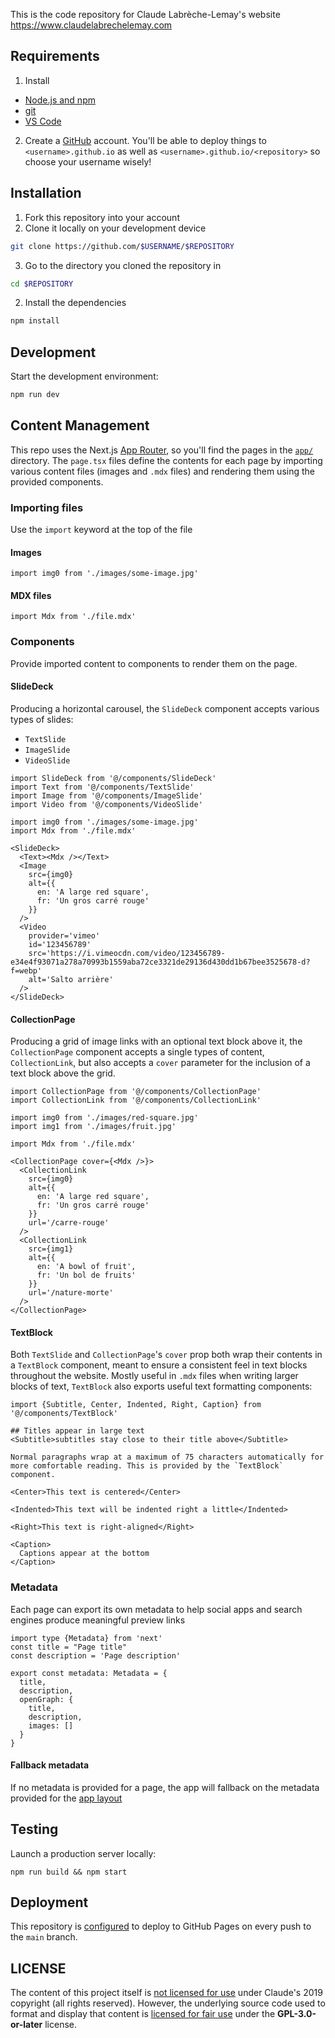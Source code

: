 This is the code repository for Claude Labrèche-Lemay's website https://www.claudelabrechelemay.com

## Requirements
1. Install
  - [Node.js and npm](https://nodejs.org)
  - [git](https://git-scm.com/book/en/v2/Getting-Started-Installing-Git)
  - [VS Code](https://code.visualstudio.com/)
2. Create a [GitHub](https://github.com/) account. You'll be able to deploy things to `<username>.github.io` as well as `<username>.github.io/<repository>` so choose your username wisely!

## Installation
1. Fork this repository into your account
2. Clone it locally on your development device
```sh copy
git clone https://github.com/$USERNAME/$REPOSITORY
```
3. Go to the directory you cloned the repository in
```sh
cd $REPOSITORY
```
2. Install the dependencies
```sh copy
npm install
```

## Development
Start the development environment:
```sh copy
npm run dev
```

## Content Management
This repo uses the Next.js [App Router](https://nextjs.org/docs/app), so you'll find the pages in the [`app/`](/app/) directory. The `page.tsx` files define the contents for each page by importing various content files (images and `.mdx` files) and rendering them using the provided components.

### Importing files
Use the `import` keyword at the top of the file

#### Images
```tsx
import img0 from './images/some-image.jpg'
```

#### MDX files
```tsx
import Mdx from './file.mdx'
```

### Components
Provide imported content to components to render them on the page.

#### SlideDeck
Producing a horizontal carousel, the `SlideDeck` component accepts various types of slides:
- `TextSlide`
- `ImageSlide`
- `VideoSlide`
```tsx
import SlideDeck from '@/components/SlideDeck'
import Text from '@/components/TextSlide'
import Image from '@/components/ImageSlide'
import Video from '@/components/VideoSlide'

import img0 from './images/some-image.jpg'
import Mdx from './file.mdx'

<SlideDeck>
  <Text><Mdx /></Text>
  <Image
    src={img0}
    alt={{
      en: 'A large red square',
      fr: 'Un gros carré rouge'
    }}
  />
  <Video
    provider='vimeo'
    id='123456789'
    src='https://i.vimeocdn.com/video/123456789-e34e4f93071a278a70993b1559aba72ce3321de29136d430dd1b67bee3525678-d?f=webp'
    alt='Salto arrière'
  />
</SlideDeck>
```

#### CollectionPage
Producing a grid of image links with an optional text block above it, the `CollectionPage` component accepts a single types of content, `CollectionLink`, but also accepts a `cover` parameter for the inclusion of a text block above the grid.
```tsx
import CollectionPage from '@/components/CollectionPage'
import CollectionLink from '@/components/CollectionLink'

import img0 from './images/red-square.jpg'
import img1 from './images/fruit.jpg'

import Mdx from './file.mdx'

<CollectionPage cover={<Mdx />}>
  <CollectionLink
    src={img0}
    alt={{
      en: 'A large red square',
      fr: 'Un gros carré rouge'
    }}
    url='/carre-rouge'
  />
  <CollectionLink
    src={img1}
    alt={{
      en: 'A bowl of fruit',
      fr: 'Un bol de fruits'
    }}
    url='/nature-morte'
  />
</CollectionPage>
```

#### TextBlock
Both `TextSlide` and `CollectionPage`'s `cover` prop both wrap their contents in a `TextBlock` component, meant to ensure a consistent feel in text blocks throughout the website. Mostly useful in `.mdx` files when writing larger blocks of text, `TextBlock` also exports useful text formatting components:
```mdx
import {Subtitle, Center, Indented, Right, Caption} from '@/components/TextBlock'

## Titles appear in large text
<Subtitle>subtitles stay close to their title above</Subtitle>

Normal paragraphs wrap at a maximum of 75 characters automatically for more comfortable reading. This is provided by the `TextBlock` component.

<Center>This text is centered</Center>

<Indented>This text will be indented right a little</Indented>

<Right>This text is right-aligned</Right>

<Caption>
  Captions appear at the bottom
</Caption>
```

### Metadata
Each page can export its own metadata to help social apps and search engines produce meaningful preview links
```tsx
import type {Metadata} from 'next'
const title = "Page title"
const description = 'Page description'

export const metadata: Metadata = {
  title,
  description,
  openGraph: {
    title,
    description,
    images: []
  }
}
```

#### Fallback metadata
If no metadata is provided for a page, the app will fallback on the metadata provided for the [app layout](app/layout.tsx)

## Testing
Launch a production server locally:
```
npm run build && npm start
```

## Deployment
This repository is [configured](.github/workflows/deploy.yml) to deploy to GitHub Pages on every push to the `main` branch.

## LICENSE

The content of this project itself is [not licensed for use](/app/LICENSE) under Claude's 2019 copyright (all rights reserved). However, the underlying source code used to format and display that content is [licensed for fair use](/LICENCE) under the **GPL-3.0-or-later** license.
